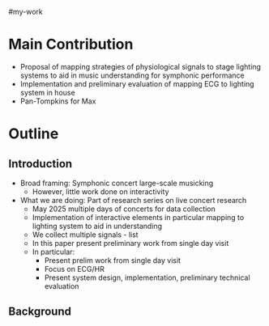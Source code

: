 #my-work 

# Main Contribution

- Proposal of mapping strategies of physiological signals to stage lighting systems to aid in music understanding for symphonic performance
- Implementation and preliminary evaluation of mapping ECG to lighting system in house
- Pan-Tompkins for Max
# Outline

## Introduction

- Broad framing: Symphonic concert large-scale musicking
	- However, little work done on interactivity
- What we are doing: Part of research series on live concert research
	- May 2025 multiple days of concerts for data collection
	- Implementation of interactive elements in particular mapping to lighting system to aid in understanding
	- We collect multiple signals - list
	- In this paper present preliminary work from single day visit
	- In particular:
		- Present prelim work from single day visit
		- Focus on ECG/HR
		- Present system design, implementation, preliminary technical evaluation

## Background